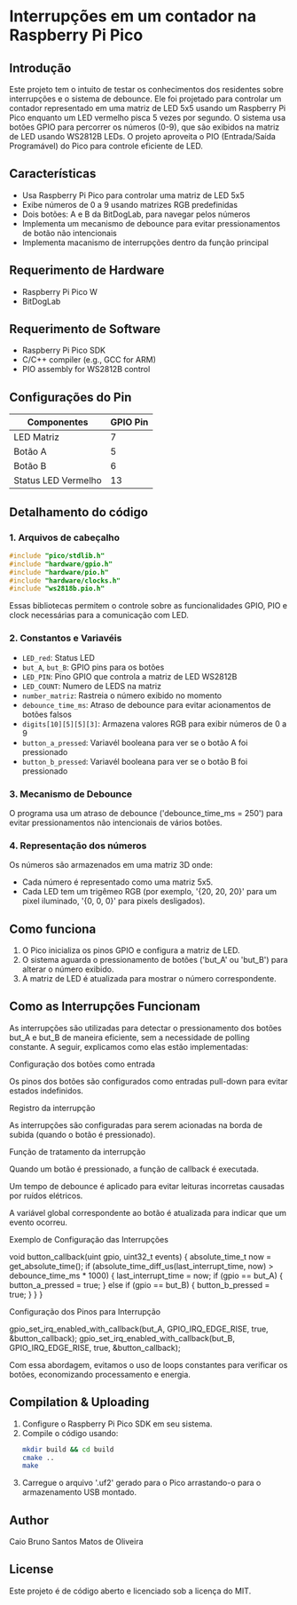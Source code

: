 # Interrupções em um contador na Raspberry Pi Pico

## Introdução
Este projeto tem o intuito de testar os conhecimentos dos residentes sobre interrupções e o sistema de debounce. Ele foi projetado para controlar um contador representado em uma matriz de LED 5x5 usando um Raspberry Pi Pico enquanto um LED vermelho pisca 5 vezes por segundo. O sistema usa botões GPIO para percorrer os números (0-9), que são exibidos na matriz de LED usando WS2812B LEDs. O projeto aproveita o PIO (Entrada/Saída Programável) do Pico para controle eficiente de LED.

## Características
- Usa Raspberry Pi Pico para controlar uma matriz de LED 5x5
- Exibe números de 0 a 9 usando matrizes RGB predefinidas
- Dois botões: A e B da BitDogLab, para navegar pelos números
- Implementa um mecanismo de debounce para evitar pressionamentos de botão não intencionais
- Implementa macanismo de interrupções dentro da função principal

## Requerimento de Hardware
- Raspberry Pi Pico W
- BitDogLab

## Requerimento de Software
- Raspberry Pi Pico SDK
- C/C++ compiler (e.g., GCC for ARM)
- PIO assembly for WS2812B control

## Configurações do Pin
| Componentes    | GPIO Pin |
|-------------|---------|
| LED Matriz  | 7       |
| Botão A    | 5       |
| Botão B    | 6       |
| Status LED Vermelho  | 13      |

## Detalhamento do código
### 1. Arquivos de cabeçalho
```c
#include "pico/stdlib.h"
#include "hardware/gpio.h"
#include "hardware/pio.h"
#include "hardware/clocks.h"
#include "ws2818b.pio.h"
```
Essas bibliotecas permitem o controle sobre as funcionalidades GPIO, PIO e clock necessárias para a comunicação com LED.

### 2. Constantos e Variavéis
- `LED_red`: Status LED
- `but_A`, `but_B`: GPIO pins para os botões
- `LED_PIN`: Pino GPIO que controla a matriz de LED WS2812B
- `LED_COUNT`: Numero de LEDS na matriz
- `number_matriz`: Rastreia o número exibido no momento
- `debounce_time_ms`: Atraso de debounce para evitar acionamentos de botões falsos
- `digits[10][5][5][3]`: Armazena valores RGB para exibir números de 0 a 9
- `button_a_pressed`: Variavél booleana para ver se o botão A foi pressionado
- `button_b_pressed`: Variavél booleana para ver se o botão B foi pressionado

### 3. Mecanismo de Debounce
O programa usa um atraso de debounce ('debounce_time_ms = 250') para evitar pressionamentos não intencionais de vários botões.

### 4. Representação dos números
Os números são armazenados em uma matriz 3D onde:
- Cada número é representado como uma matriz 5x5.
- Cada LED tem um trigêmeo RGB (por exemplo, '{20, 20, 20}' para um pixel iluminado, '{0, 0, 0}' para pixels desligados).

## Como funciona
1. O Pico inicializa os pinos GPIO e configura a matriz de LED.
2. O sistema aguarda o pressionamento de botões ('but_A' ou 'but_B') para alterar o número exibido.
3. A matriz de LED é atualizada para mostrar o número correspondente.

## Como as Interrupções Funcionam

As interrupções são utilizadas para detectar o pressionamento dos botões but_A e but_B de maneira eficiente, sem a necessidade de polling constante. A seguir, explicamos como elas estão implementadas:

Configuração dos botões como entrada

Os pinos dos botões são configurados como entradas pull-down para evitar estados indefinidos.

Registro da interrupção

As interrupções são configuradas para serem acionadas na borda de subida (quando o botão é pressionado).

Função de tratamento da interrupção

Quando um botão é pressionado, a função de callback é executada.

Um tempo de debounce é aplicado para evitar leituras incorretas causadas por ruídos elétricos.

A variável global correspondente ao botão é atualizada para indicar que um evento ocorreu.

Exemplo de Configuração das Interrupções

void button_callback(uint gpio, uint32_t events) {
    absolute_time_t now = get_absolute_time();
    if (absolute_time_diff_us(last_interrupt_time, now) > debounce_time_ms * 1000) {
        last_interrupt_time = now;
        if (gpio == but_A) {
            button_a_pressed = true;
        } else if (gpio == but_B) {
            button_b_pressed = true;
        }
    }
}

Configuração dos Pinos para Interrupção

gpio_set_irq_enabled_with_callback(but_A, GPIO_IRQ_EDGE_RISE, true, &button_callback);
gpio_set_irq_enabled_with_callback(but_B, GPIO_IRQ_EDGE_RISE, true, &button_callback);

Com essa abordagem, evitamos o uso de loops constantes para verificar os botões, economizando processamento e energia.

## Compilation & Uploading
1. Configure o Raspberry Pi Pico SDK em seu sistema.
2. Compile o código usando:
   ```sh
   mkdir build && cd build
   cmake ..
   make
   ```
3. Carregue o arquivo '.uf2' gerado para o Pico arrastando-o para o armazenamento USB montado.

## Author
Caio Bruno Santos Matos de Oliveira

## License
Este projeto é de código aberto e licenciado sob a licença do MIT.
